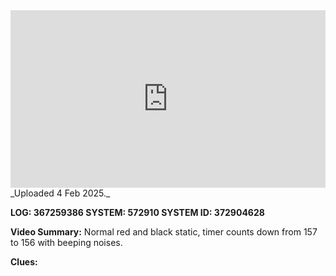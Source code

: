 
<iframe 
  src="https://drive.google.com/file/d/1MDw8H_U9Ss80qSK0Ewc3A4EZOQUvTiq9/preview"  
  style="width:100%; aspect-ratio:16/9; border:0;"
  allowfullscreen>
</iframe>
_Uploaded 4 Feb 2025._

**LOG: 367259386
SYSTEM: 572910
SYSTEM ID: 372904628**

**Video Summary:** Normal red and black static, timer counts down from 157 to 156 with beeping noises.

**Clues:** 